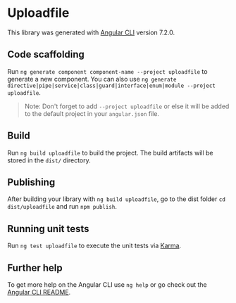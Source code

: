 # Uploadfile

This library was generated with [Angular CLI](https://github.com/angular/angular-cli) version 7.2.0.

## Code scaffolding

Run `ng generate component component-name --project uploadfile` to generate a new component. You can also use `ng generate directive|pipe|service|class|guard|interface|enum|module --project uploadfile`.
> Note: Don't forget to add `--project uploadfile` or else it will be added to the default project in your `angular.json` file. 

## Build

Run `ng build uploadfile` to build the project. The build artifacts will be stored in the `dist/` directory.

## Publishing

After building your library with `ng build uploadfile`, go to the dist folder `cd dist/uploadfile` and run `npm publish`.

## Running unit tests

Run `ng test uploadfile` to execute the unit tests via [Karma](https://karma-runner.github.io).

## Further help

To get more help on the Angular CLI use `ng help` or go check out the [Angular CLI README](https://github.com/angular/angular-cli/blob/master/README.md).

